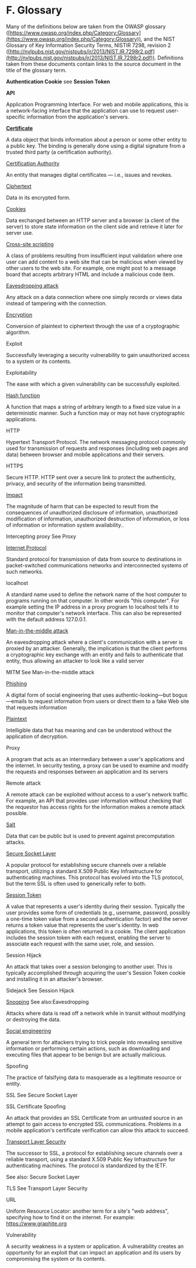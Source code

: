 # F. Glossary

Many of the definitions below are taken from the OWASP glossary ([https://www.owasp.org/index.php/Category:Glossary](https://www.owasp.org/index.php/Category:Glossary)), and the NIST Glossary of Key Information Security Terms, NISTIR 7298, revision 2 ([http://nvlpubs.nist.gov/nistpubs/ir/2013/NIST.IR.7298r2.pdf](http://nvlpubs.nist.gov/nistpubs/ir/2013/NIST.IR.7298r2.pdf)). Definitions taken from these documents contain links to the source document in the title of the glossary term.

**Authentication Cookie** see **Session Token**

**API**

Application Programming Interface. For web and mobile applications, this is a network-facing interface that the application can use to request user-specific information from the application's servers.

[**Certificate**](https://www.owasp.org/index.php/Category:Glossary%23C)

A data object that binds information about a person or some other entity to a public key. The binding is generally done using a digital signature from a trusted third party (a certification authority).

[Certification Authority](https://www.owasp.org/index.php/Category:Glossary%23C)

An entity that manages digital certificates — i.e., issues and revokes.

[Ciphertext](http://nvlpubs.nist.gov/nistpubs/ir/2013/NIST.IR.7298r2.pdf)

Data in its encrypted form.

[Cookies](http://nvlpubs.nist.gov/nistpubs/ir/2013/NIST.IR.7298r2.pdf)

Data exchanged between an HTTP server and a browser (a client of the server) to store state information on the client side and retrieve it later for server use.

[Cross-site scripting](https://www.owasp.org/index.php/Category:Glossary%23C)

A class of problems resulting from insufficient input validation where one user can add content to a web site that can be malicious when viewed by other users to the web site. For example, one might post to a message board that accepts arbitrary HTML and include a malicious code item.

[Eavesdropping attack](https://www.owasp.org/index.php/Category:Glossary%23E)

Any attack on a data connection where one simply records or views data instead of tampering with the connection.

[Encryption](http://nvlpubs.nist.gov/nistpubs/ir/2013/NIST.IR.7298r2.pdf)

Conversion of plaintext to ciphertext through the use of a cryptographic algorithm.

Exploit

Successfully leveraging a security vulnerability to gain unauthorized access to a system or its contents.

Exploitability

The ease with which a given vulnerability can be successfully exploited.

[Hash function](https://www.owasp.org/index.php/Category:Glossary%23H)

A function that maps a string of arbitrary length to a fixed size value in a deterministic manner. Such a function may or may not have cryptographic applications.

HTTP

Hypertext Transport Protocol. The network messaging protocol commonly used for transmission of requests and responses (including web pages and data) between browser and mobile applications and their servers.

HTTPS

Secure HTTP. HTTP sent over a secure link to protect the authenticity, privacy, and security of the information being transmitted.

[Impact](http://nvlpubs.nist.gov/nistpubs/ir/2013/NIST.IR.7298r2.pdf)

The magnitude of harm that can be expected to result from the consequences of unauthorized disclosure of information, unauthorized modification of information, unauthorized destruction of information, or loss of information or information system availability..

Intercepting proxy See Proxy

[Internet Protocol](http://nvlpubs.nist.gov/nistpubs/ir/2013/NIST.IR.7298r2.pdf)

Standard protocol for transmission of data from source to destinations in packet-switched communications networks and interconnected systems of such networks.

localhost

A standard name used to define the network name of the host computer to programs running on that computer. In other words "this computer". For example setting the IP address in a proxy program to localhost tells it to monitor that computer's network interface. This can also be represented with the default address 127.0.0.1.

[Man-in-the-middle attack](https://www.owasp.org/index.php/Category:Glossary%23M)

An eavesdropping attack where a client's communication with a server is proxied by an attacker. Generally, the implication is that the client performs a cryptographic key exchange with an entity and fails to authenticate that entity, thus allowing an attacker to look like a valid server

MITM See Man-in-the-middle attack

[Phishing](http://nvlpubs.nist.gov/nistpubs/ir/2013/NIST.IR.7298r2.pdf)

A digital form of social engineering that uses authentic-looking—but bogus—emails to request information from users or direct them to a fake Web site that requests information

[Plaintext](http://nvlpubs.nist.gov/nistpubs/ir/2013/NIST.IR.7298r2.pdf)

Intelligible data that has meaning and can be understood without the application of decryption.

Proxy

A program that acts as an intermediary between a user's applications and the internet. In security testing, a proxy can be used to examine and modify the requests and responses between an application and its servers

Remote attack

A remote attack can be exploited without access to a user's network traffic. For example, an API that provides user information without checking that the requestor has access rights for the information makes a remote attack possible.

[Salt](https://www.owasp.org/index.php/Category:Glossary%23S)

Data that can be public but is used to prevent against precomputation attacks.

[Secure Socket Layer](https://www.owasp.org/index.php/Category:Glossary%23S)

A popular protocol for establishing secure channels over a reliable transport, utilizing a standard X.509 Public Key Infrastructure for authenticating machines. This protocol has evolved into the TLS protocol, but the term SSL is often used to generically refer to both.

[Session Token](https://www.owasp.org/index.php/Category:Glossary%23S)

A value that represents a user's identity during their session. Typically the user provides some form of credentials (e.g., username, password, possibly a one-time token value from a second authentication factor) and the server returns a token value that represents the user's identity. In web applications, this token is often returned in a cookie. The client application includes the session token with each request, enabling the server to associate each request with the same user, role, and session.

Session Hijack

An attack that takes over a session belonging to another user. This is typically accomplished through acquiring the user's Session Token cookie and installing it in an attacker's browser.

Sidejack See Session Hijack

[Snooping](https://www.owasp.org/index.php/Category:Glossary%23S) See also:Eavesdropping

Attacks where data is read off a network while in transit without modifying or destroying the data.

[Social engineering](http://nvlpubs.nist.gov/nistpubs/ir/2013/NIST.IR.7298r2.pdf)

A general term for attackers trying to trick people into revealing sensitive information or performing certain actions, such as downloading and executing files that appear to be benign but are actually malicious.

Spoofing

The practice of falsifying data to masquerade as a legitimate resource or entity.

SSL See Secure Socket Layer

SSL Certificate Spoofing

An attack that provides an SSL Certificate from an untrusted source in an attempt to gain access to encrypted SSL communications. Problems in a mobile application's certificate verification can allow this attack to succeed.

[Transport Layer Security](https://www.owasp.org/index.php/Category:Glossary%23T)

The successor to SSL, a protocol for establishing secure channels over a reliable transport, using a standard X.509 Public Key Infrastructure for authenticating machines. The protocol is standardized by the IETF.

See also: Secure Socket Layer

TLS See Transport Layer Security

URL

Uniform Resource Locator: another term for a site's "web address", specifying how to find it on the internet. For example: https://www.graphite.org

Vulnerability

A security weakness in a system or application. A vulnerability creates an opportunity for an exploit that can impact an application and its users by compromising the system or its contents.
